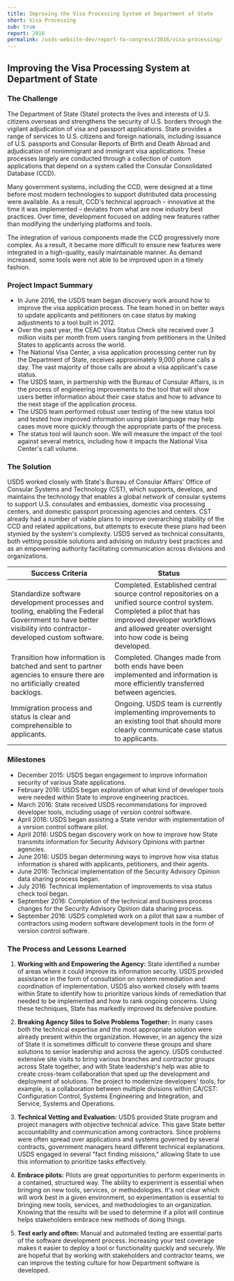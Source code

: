 ```yaml
---
title: Improving the Visa Processing System at Department of State
short: Visa Processing
sub: true
report: 2016
permalink: /usds-website-dev/report-to-congress/2016/visa-processing/
---
```

## Improving the Visa Processing System at Department of State

### The Challenge

The Department of State (State) protects the lives and interests of U.S. citizens overseas and strengthens the security of U.S. borders through the vigilant adjudication of visa and passport applications. State provides a range of services to U.S. citizens and foreign nationals, including issuance of U.S. passports and Consular Reports of Birth and Death Abroad and adjudication of nonimmigrant and immigrant visa applications. These processes largely are conducted through a collection of custom applications that depend on a system called the Consular Consolidated Database (CCD).

Many government systems, including the CCD, were designed at a time before most modern technologies to support distributed data processing were available. As a result, CCD's technical approach – innovative at the time it was implemented – deviates from what are now industry best practices. Over time, development focused on adding new features rather than modifying the underlying platforms and tools.

The integration of various components made the CCD progressively more complex. As a result, it became more difficult to ensure new features were integrated in a high-quality, easily maintainable manner. As demand increased, some tools were not able to be improved upon in a timely fashion.

### Project Impact Summary

- In June 2016, the USDS team began discovery work around how to improve the visa application process. The team honed in on better ways to update applicants and petitioners on case status by making adjustments to a tool built in 2012.
- Over the past year, the CEAC Visa Status Check site received over 3 million visits per month from users ranging from petitioners in the United States to applicants across the world.
- The National Visa Center, a visa application processing center run by the Department of State, receives approximately 9,000 phone calls a day. The vast majority of those calls are about a visa applicant's case status.
- The USDS team, in partnership with the Bureau of Consular Affairs, is in the process of engineering improvements to the tool that will show users better information about their case status and how to advance to the next stage of the application process.
- The USDS team performed robust user testing of the new status tool and tested how improved information using plain language may help cases move more quickly through the appropriate parts of the process.
- The status tool will launch soon. We will measure the impact of the tool against several metrics, including how it impacts the National Visa Center's call volume.

### The Solution

USDS worked closely with State's Bureau of Consular Affairs' Office of Consular Systems and Technology (CST), which supports, develops, and maintains the technology that enables a global network of consular systems to support U.S. consulates and embassies, domestic visa processing centers, and domestic passport processing agencies and centers. CST already had a number of viable plans to improve overarching stability of the CCD and related applications, but attempts to execute these plans had been stymied by the system's complexity. USDS served as technical consultants, both vetting possible solutions and advising on industry best practices and as an empowering authority facilitating communication across divisions and organizations.

| **Success Criteria** | **Status** |
| --- | --- |
| Standardize software development processes and tooling, enabling the Federal Government to have better visibility into contractor-developed custom software. | Completed. Established central source control repositories on a unified source control system. Completed a pilot that has improved developer workflows and allowed greater oversight into how code is being developed. |
| Transition how information is batched and sent to partner agencies to ensure there are no artificially created backlogs. | Completed. Changes made from both ends have been implemented and information is more efficiently transferred between agencies. |
| Immigration process and status is clear and comprehensible to applicants. | Ongoing. USDS team is currently implementing improvements to an existing tool that should more clearly communicate case status to applicants. |

### Milestones

- December 2015: USDS began engagement to improve information security of various State applications.
- February 2016: USDS began exploration of what kind of developer tools were needed within State to improve engineering practices.
- March 2016: State received USDS recommendations for improved developer tools, including usage of version control software.
- April 2016: USDS began assisting a State vendor with implementation of a version control software pilot.
- April 2016: USDS began discovery work on how to improve how State transmits information for Security Advisory Opinions with partner agencies.
- June 2016: USDS began determining ways to improve how visa status information is shared with applicants, petitioners, and their agents.
- June 2016: Technical implementation of the Security Advisory Opinion data sharing process began.
- July 2016: Technical implementation of improvements to visa status check tool began.
- September 2016: Completion of the technical and business process changes for the Security Advisory Opinion data sharing process.
- September 2016: USDS completed work on a pilot that saw a number of contractors using modern software development tools in the form of version control software.

### The Process and Lessons Learned

1. **Working with and Empowering the Agency:** State identified a number of areas where it could improve its information security. USDS provided assistance in the form of consultation on system remediation and coordination of implementation. USDS also worked closely with teams within State to identify how to prioritize various kinds of remediation that needed to be implemented and how to rank ongoing concerns. Using these techniques, State has markedly improved its defensive posture.

2. **Breaking Agency Silos to Solve Problems Together:** In many cases both the technical expertise and the most appropriate solution were already present within the organization. However, in an agency the size of State it is sometimes difficult to convene these groups and share solutions to senior leadership and across the agency. USDS conducted extensive site visits to bring various branches and contractor groups across State together, and with State leadership's help was able to create cross-team collaboration that sped up the development and deployment of solutions. The project to modernize developers' tools, for example, is a collaboration between multiple divisions within CA/CST: Configuration Control, Systems Engineering and Integration, and Service, Systems and Operations.

3. **Technical Vetting and Evaluation:** USDS provided State program and project managers with objective technical advice. This gave State better accountability and communication among contractors. Since problems were often spread over applications and systems governed by several contracts, government managers heard different technical explanations. USDS engaged in several "fact finding missions," allowing State to use this information to prioritize tasks effectively.

4. **Embrace pilots:** Pilots are great opportunities to perform experiments in a contained, structured way. The ability to experiment is essential when bringing on new tools, services, or methodologies. It's not clear which will work best in a given environment, so experimentation is essential to bringing new tools, services, and methodologies to an organization. Knowing that the results will be used to determine if a pilot will continue helps stakeholders embrace new methods of doing things.

5. **Test early and often:** Manual and automated testing are essential parts of the software development process. Increasing your test coverage makes it easier to deploy a tool or functionality quickly and securely. We are hopeful that by working with stakeholders and contractor teams, we can improve the testing culture for how Department software is developed.
